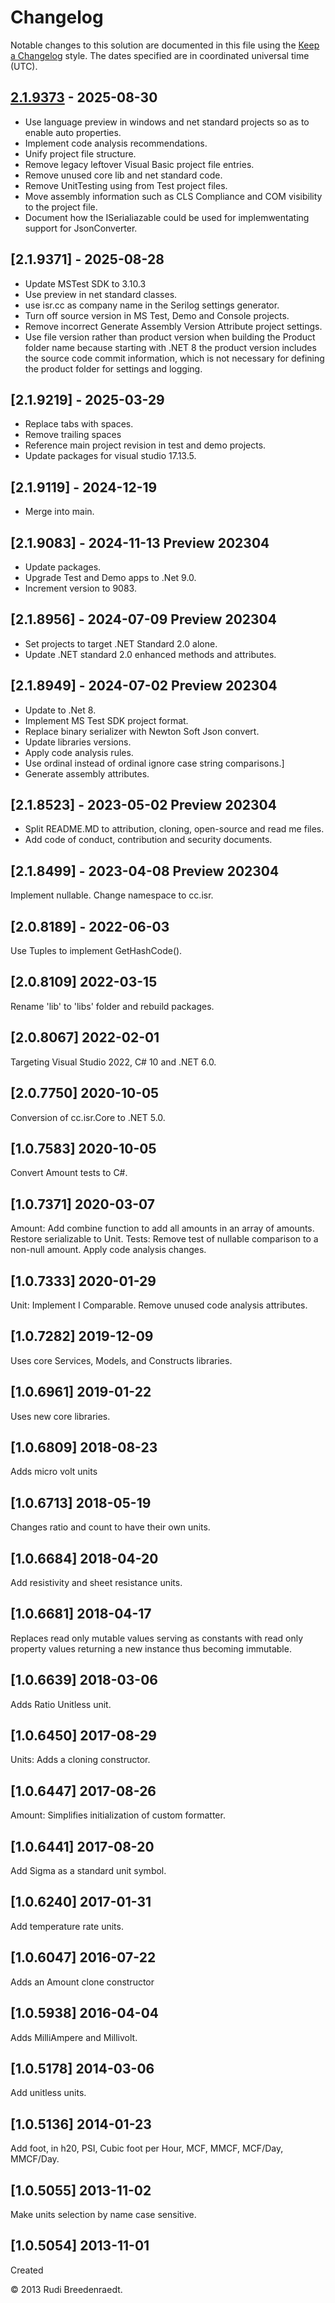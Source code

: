# Changelog
Notable changes to this solution are documented in this file using the 
[Keep a Changelog] style. The dates specified are in coordinated universal time (UTC).

[2.1.9373]: https://github.com/atecoder/units-amounts/src/main/

## [2.1.9373] - 2025-08-30
- Use language preview in windows and net standard projects so as to enable auto properties.
- Implement code analysis recommendations.
- Unify project file structure.
- Remove legacy leftover Visual Basic project file entries.
- Remove unused core lib and net standard code.
- Remove UnitTesting using from Test project files.
- Move assembly information such as CLS Compliance and COM visibility to the project file.
- Document how the ISerialiazable could be used for implemwentating support for JsonConverter.

## [2.1.9371] - 2025-08-28
- Update MSTest SDK to 3.10.3
- Use preview in net standard classes.
- use isr.cc as company name in the Serilog settings generator.
- Turn off source version in MS Test, Demo and Console projects.
- Remove incorrect Generate Assembly Version Attribute project settings.
- Use file version rather than product version when building the Product folder name because starting with .NET 8 the product version includes the source code commit information, which is not necessary for defining the product folder for settings and logging.

## [2.1.9219] - 2025-03-29
- Replace tabs with spaces.
- Remove trailing spaces 
- Reference main project revision in test and demo projects.
- Update packages for visual studio 17.13.5.

## [2.1.9119] - 2024-12-19
- Merge into main.

## [2.1.9083] - 2024-11-13 Preview 202304
* Update packages.
* Upgrade Test and Demo apps to .Net 9.0.
* Increment version to 9083.

## [2.1.8956] - 2024-07-09 Preview 202304
* Set projects to target .NET Standard 2.0 alone.
* Update .NET standard 2.0 enhanced methods and attributes.

## [2.1.8949] - 2024-07-02 Preview 202304
* Update to .Net 8.
* Implement MS Test SDK project format.
* Replace binary serializer with Newton Soft Json convert.
* Update libraries versions.
* Apply code analysis rules.
* Use ordinal instead of ordinal ignore case string comparisons.]
* Generate assembly attributes.

## [2.1.8523] - 2023-05-02 Preview 202304
* Split README.MD to attribution, cloning, open-source and read me files.
* Add code of conduct, contribution and security documents.

## [2.1.8499] - 2023-04-08 Preview 202304
Implement nullable. Change namespace to cc.isr.

## [2.0.8189] - 2022-06-03
Use Tuples to implement GetHashCode().

## [2.0.8109] 2022-03-15
Rename 'lib' to 'libs' folder and rebuild packages.

## [2.0.8067] 2022-02-01
Targeting Visual Studio 2022, C# 10 and .NET 6.0.

## [2.0.7750] 2020-10-05
Conversion of cc.isr.Core to .NET 5.0.

## [1.0.7583] 2020-10-05
Convert Amount tests to C#.

## [1.0.7371] 2020-03-07
Amount: Add combine function to add all amounts in an array of amounts. Restore serializable to Unit. Tests: Remove test of nullable comparison to a non-null amount. Apply code analysis changes.

## [1.0.7333] 2020-01-29
Unit: Implement I Comparable. Remove unused code analysis attributes.

## [1.0.7282] 2019-12-09
Uses core Services, Models, and Constructs libraries.

## [1.0.6961] 2019-01-22
Uses new core libraries.

## [1.0.6809] 2018-08-23
Adds micro volt units

## [1.0.6713] 2018-05-19
Changes ratio and count to have their own units.

## [1.0.6684] 2018-04-20
Add resistivity and sheet resistance units.

## [1.0.6681] 2018-04-17
Replaces read only mutable values serving as constants with read only property values returning a new instance thus becoming immutable.

## [1.0.6639] 2018-03-06
Adds Ratio Unitless unit.

## [1.0.6450] 2017-08-29
Units: Adds a cloning constructor.

## [1.0.6447] 2017-08-26
Amount: Simplifies initialization of custom formatter.

## [1.0.6441] 2017-08-20
Add Sigma as a standard unit symbol.

## [1.0.6240] 2017-01-31
Add temperature rate units.

## [1.0.6047] 2016-07-22
Adds an Amount clone constructor

## [1.0.5938] 2016-04-04
Adds MilliAmpere and Millivolt.

## [1.0.5178] 2014-03-06
Add unitless units.

## [1.0.5136] 2014-01-23
Add foot, in h20, PSI, Cubic foot per Hour, MCF, MMCF, MCF/Day, MMCF/Day.

## [1.0.5055] 2013-11-02
Make units selection by name case sensitive.

## [1.0.5054] 2013-11-01
Created

&copy;  2013 Rudi Breedenraedt.

[Keep a Changelog]: https://keepachangelog.com/en/1.0.0/
